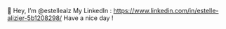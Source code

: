 👋 Hey, I’m @estellealz 
My LinkedIn : https://www.linkedin.com/in/estelle-alizier-5b1208298/
Have a nice day !

<!---
estellealz/estellealz is a ✨ special ✨ repository because its `README.md` (this file) appears on your GitHub profile.
You can click the Preview link to take a look at your changes.
--->
